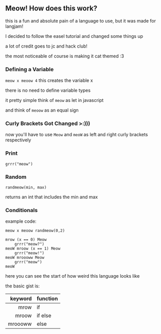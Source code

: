 ## Meow! How does this work?

this is a fun and absolute pain of a language to use, but it was made for langjam!

I decided to follow the easel tutorial and changed some things up 

a lot of credit goes to jc and hack club!

the most noticeable of course is making it cat themed :3


### Defining a Variable

`meow x meoow 4` this creates the variable x 

there is no need to define variable types

it pretty simple think of `meow` as let in javascript

and think of `meoow` as an equal sign 

### Curly Brackets Got Changed >:)))

now you'll have to use `Meow` and `meoW` as left and right curly brackets respectively

### Print

`grrr("meow")`

### Random

`randmeow(min, max)`

returns an int that includes the min and max

### Conditionals 

example code: 

```
meow x meoow randmeow(0,2)

mrow (x == 0) Meow
    grrr("meow?")
meoW mroow (x == 1) Meow
    grrr("meow!")
meoW mroooww Meow
    grrr("meow")
meoW
```

here you can see the start of how weird this language looks like

the basic gist is: 

|  keyword| function |
| -----: | ----- |
|  mrow   | if|
|   mroow  | if else|
|  mroooww   | else|

